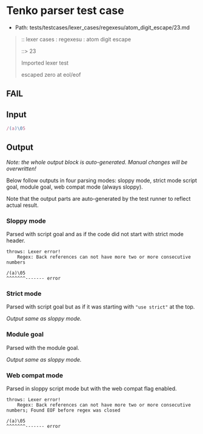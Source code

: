 # Tenko parser test case

- Path: tests/testcases/lexer_cases/regexesu/atom_digit_escape/23.md

> :: lexer cases : regexesu : atom digit escape
>
> ::> 23
>
> Imported lexer test
>
> escaped zero at eol/eof

## FAIL

## Input

`````js
/(a)\05
`````

## Output

_Note: the whole output block is auto-generated. Manual changes will be overwritten!_

Below follow outputs in four parsing modes: sloppy mode, strict mode script goal, module goal, web compat mode (always sloppy).

Note that the output parts are auto-generated by the test runner to reflect actual result.

### Sloppy mode

Parsed with script goal and as if the code did not start with strict mode header.

`````
throws: Lexer error!
    Regex: Back references can not have more two or more consecutive numbers

/(a)\05
^^^^^^^------- error
`````

### Strict mode

Parsed with script goal but as if it was starting with `"use strict"` at the top.

_Output same as sloppy mode._

### Module goal

Parsed with the module goal.

_Output same as sloppy mode._

### Web compat mode

Parsed in sloppy script mode but with the web compat flag enabled.

`````
throws: Lexer error!
    Regex: Back references can not have more two or more consecutive numbers; Found EOF before regex was closed

/(a)\05
^^^^^^^------- error
`````

